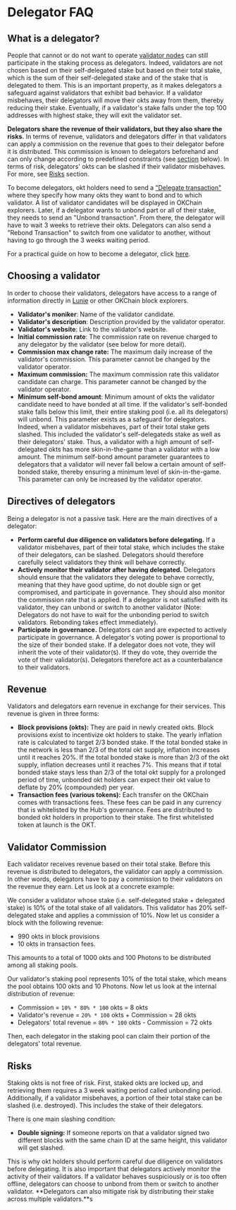 <!--
order: 2
-->

# Delegator FAQ

## What is a delegator?

People that cannot or do not want to operate [validator nodes](../validators/overview.md) can still participate in the staking process as delegators. Indeed, validators are not chosen based on their self-delegated stake but based on their total stake, which is the sum of their self-delegated stake and of the stake that is delegated to them. This is an important property, as it makes delegators a safeguard against validators that exhibit bad behavior. If a validator misbehaves, their delegators will move their okts away from them, thereby reducing their stake. Eventually, if a validator's stake falls under the top 100 addresses with highest stake, they will exit the validator set.

**Delegators share the revenue of their validators, but they also share the risks.** In terms of revenue, validators and delegators differ in that validators can apply a commission on the revenue that goes to their delegator before it is distributed. This commission is known to delegators beforehand and can only change according to predefined constraints (see [section](#choosing-a-validator) below). In terms of risk, delegators' okts can be slashed if their validator misbehaves. For more, see [Risks](#risks) section.

To become delegators, okt holders need to send a ["Delegate transaction"](./delegator-guide-cli.md#sending-transactions) where they specify how many okts they want to bond and to which validator. A list of validator candidates will be displayed in OKChain explorers. Later, if a delegator wants to unbond part or all of their stake, they needs to send an "Unbond transaction". From there, the delegator will have to wait 3 weeks to retrieve their okts. Delegators can also send a "Rebond Transaction" to switch from one validator to another, without having to go through the 3 weeks waiting period. 

For a practical guide on how to become a delegator, click [here](./delegator-guide-cli.md).

## Choosing a validator

In order to choose their validators, delegators have access to a range of information directly in [Lunie](https://lunie.io) or other OKChain block explorers.

- **Validator's moniker**: Name of the validator candidate.
- **Validator's description**: Description provided by the validator operator.
- **Validator's website**: Link to the validator's website.
- **Initial commission rate**: The commission rate on revenue charged to any delegator by the validator (see below for more detail).
- **Commission max change rate:** The maximum daily increase of the validator's commission. This parameter cannot be changed by the validator operator. 
- **Maximum commission:** The maximum commission rate this validator candidate can charge. This parameter cannot be changed by the validator operator. 
- **Minimum self-bond amount**: Minimum amount of okts the validator candidate need to have bonded at all time. If the validator's self-bonded stake falls below this limit, their entire staking pool (i.e. all its delegators) will unbond. This parameter exists as a safeguard for delegators. Indeed, when a validator misbehaves, part of their total stake gets slashed. This included the validator's self-delegateds stake as well as their delegators' stake. Thus, a validator with a high amount of self-delegated okts has more skin-in-the-game than a validator with a low amount. The minimum self-bond amount parameter guarantees to delegators that a validator will never fall below a certain amount of self-bonded stake, thereby ensuring a minimum level of skin-in-the-game. This parameter can only be increased by the validator operator. 

## Directives of delegators

Being a delegator is not a passive task. Here are the main directives of a delegator:

- **Perform careful due diligence on validators before delegating.** If a validator misbehaves, part of their total stake, which includes the stake of their delegators, can be slashed. Delegators should therefore carefully select validators they think will behave correctly.
- **Actively monitor their validator after having delegated.** Delegators should ensure that the validators they delegate to behave correctly, meaning that they have good uptime, do not double sign or get compromised, and participate in governance. They should also monitor the commission rate that is applied. If a delegator is not satisfied with its validator, they can unbond or switch to another validator (Note: Delegators do not have to wait for the unbonding period to switch validators. Rebonding takes effect immediately).
- **Participate in governance.** Delegators can and are expected to actively participate in governance. A delegator's voting power is proportional to the size of their bonded stake. If a delegator does not vote, they will inherit the vote of their validator(s). If they do vote, they override the vote of their validator(s). Delegators therefore act as a counterbalance to their validators.

## Revenue

Validators and delegators earn revenue in exchange for their services. This revenue is given in three forms:

- **Block provisions (okts):** They are paid in newly created okts. Block provisions exist to incentivize okt holders to stake. The yearly inflation rate is calculated to target 2/3 bonded stake. If the total bonded stake in the network is less than 2/3 of the total okt supply, inflation increases until it reaches 20%. If the total bonded stake is more than 2/3 of the okt supply, inflation decreases until it reaches 7%. This means that if total bonded stake stays less than 2/3 of the total okt supply for a prolonged period of time, unbonded okt holders can expect their okt value to deflate by 20% (compounded) per year.
- **Transaction fees (various tokens):** Each transfer on the OKChain comes with transactions fees. These fees can be paid in any currency that is whitelisted by the Hub's governance. Fees are distributed to bonded okt holders in proportion to their stake. The first whitelisted token at launch is the OKT.

## Validator Commission

Each validator receives revenue based on their total stake. Before this revenue is distributed to delegators, the validator can apply a commission. In other words, delegators have to pay a commission to their validators on the revenue they earn. Let us look at a concrete example:

We consider a validator whose stake (i.e. self-delegated stake + delegated stake) is 10% of the total stake of all validators. This validator has 20% self-delegated stake and applies a commission of 10%. Now let us consider a block with the following revenue:

- 990 okts in block provisions
- 10 okts in transaction fees.

This amounts to a total of 1000 okts and 100 Photons to be distributed among all staking pools.

Our validator's staking pool represents 10% of the total stake, which means the pool obtains 100 okts and 10 Photons. Now let us look at the internal distribution of revenue:

- Commission = `10% * 80% * 100` okts = 8 okts 
- Validator's revenue = `20% * 100` okts + Commission = 28 okts
- Delegators' total revenue = `80% * 100` okts - Commission = 72 okts

Then, each delegator in the staking pool can claim their portion of the delegators' total revenue.

## Risks

Staking okts is not free of risk. First, staked okts are locked up, and retrieving them requires a 3 week waiting period called unbonding period. Additionally, if a validator misbehaves, a portion of their total stake can be slashed (i.e. destroyed). This includes the stake of their delegators.

There is one main slashing condition:

- **Double signing:** If someone reports on that a validator signed two different blocks with the same chain ID at the same height, this validator will get slashed. 

This is why okt holders should perform careful due diligence on validators before delegating. It is also important that delegators actively monitor the activity of their validators. If a validator behaves suspiciously or is too often offline, delegators can choose to unbond from them or switch to another validator. **Delegators can also mitigate risk by distributing their stake across multiple validators.**s
